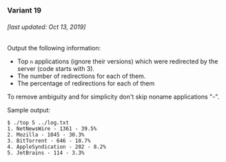 ### Variant 19

###### [last updated: Oct 13, 2019]

Output the following information:

* Top `n` applications (ignore their versions) which were redirected by the server (code starts with 3).
* The number of redirections for each of them.
* The percentage of redirections for each of them

To remove ambiguity and for simplicity don't skip noname applications "-".

Sample output:

```
$ ./top 5 ../log.txt
1. NetNewsWire - 1361 - 39.5%
2. Mozilla - 1045 - 30.3%
3. BitTorrent - 646 - 18.7%
4. AppleSyndication - 282 - 8.2%
5. JetBrains - 114 - 3.3%
```
